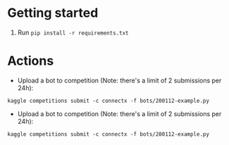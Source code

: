 # Getting started

1. Run `pip install -r requirements.txt`

# Actions

- Upload a bot to competition (Note: there's a limit of 2 submissions per 24h):

`kaggle competitions submit -c connectx -f bots/200112-example.py`

- Upload a bot to competition (Note: there's a limit of 2 submissions per 24h):

`kaggle competitions submit -c connectx -f bots/200112-example.py`
